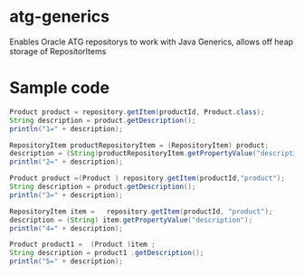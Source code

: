 # atg-generics
Enables Oracle ATG repositorys to work with Java Generics, allows off heap storage of RepositorItems



# Sample code
```java
Product product = repository.getItem(productId, Product.class);
String description = product.getDescription();
println("1=" + description);

RepositoryItem productRepositoryItem = (RepositoryItem) product;
description = (String)productRepositoryItem.getPropertyValue("description");
println("2=" + description);

Product product =(Product ) repository.getItem(productId,"product");
String description = product.getDescription();
println("3=" + description);

RepositoryItem item =   repository.getItem(productId, "product");
description = (String) item.getPropertyValue("description");
println("4=" + description);

Product product1 =  (Product )item ;
String description = product1 .getDescription();
println("5=" + description);
```
